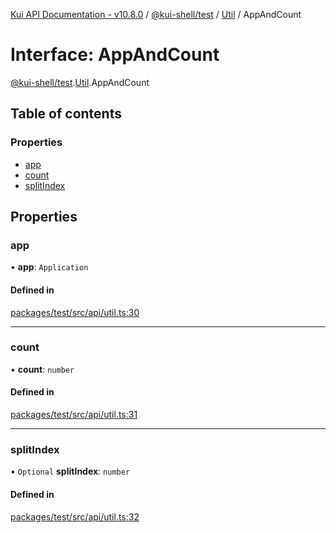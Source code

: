 [Kui API Documentation - v10.8.0](../README.md) / [@kui-shell/test](../modules/kui_shell_test.md) / [Util](../modules/kui_shell_test.Util.md) / AppAndCount

# Interface: AppAndCount

[@kui-shell/test](../modules/kui_shell_test.md).[Util](../modules/kui_shell_test.Util.md).AppAndCount

## Table of contents

### Properties

- [app](kui_shell_test.Util.AppAndCount.md#app)
- [count](kui_shell_test.Util.AppAndCount.md#count)
- [splitIndex](kui_shell_test.Util.AppAndCount.md#splitindex)

## Properties

### app

• **app**: `Application`

#### Defined in

[packages/test/src/api/util.ts:30](https://github.com/kubernetes-sigs/kui/blob/kui/packages/test/src/api/util.ts#L30)

---

### count

• **count**: `number`

#### Defined in

[packages/test/src/api/util.ts:31](https://github.com/kubernetes-sigs/kui/blob/kui/packages/test/src/api/util.ts#L31)

---

### splitIndex

• `Optional` **splitIndex**: `number`

#### Defined in

[packages/test/src/api/util.ts:32](https://github.com/kubernetes-sigs/kui/blob/kui/packages/test/src/api/util.ts#L32)
